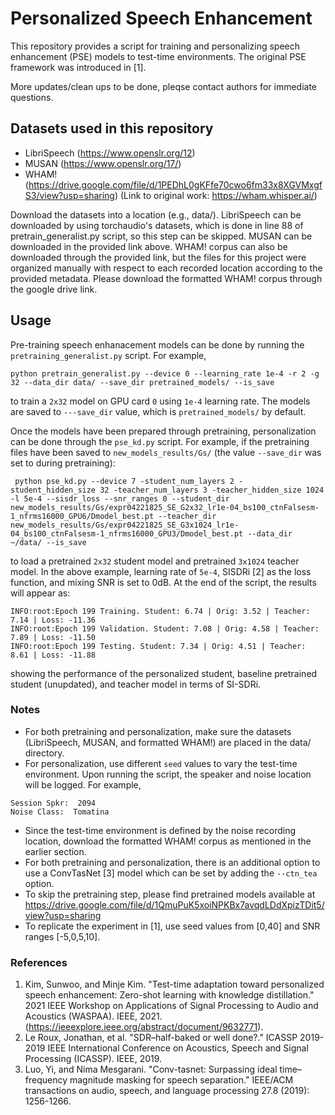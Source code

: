 # Personalized Speech Enhancement

This repository provides a script for training and personalizing speech enhancement (PSE) models to test-time environments.  The original PSE framework was introduced in [1]. 

More updates/clean ups to be done, pleqse contact authors for immediate questions. 

## Datasets used in this repository
* LibriSpeech (https://www.openslr.org/12)
* MUSAN (https://www.openslr.org/17/)
* WHAM! (https://drive.google.com/file/d/1PEDhL0gKFfe70cwo6fm33x8XGVMxgfS3/view?usp=sharing) (Link to original work: https://wham.whisper.ai/)

Download the datasets into a location (e.g., data/). LibriSpeech can be downloaded by using torchaudio's datasets, which is done in line 88 of pretrain_generalist.py script, so this step can be skipped. MUSAN can be downloaded in the provided link above. WHAM! corpus can also be downloaded through the provided link, but the files for this project were organized manually with respect to each recorded location according to the provided metadata. Please download the formatted WHAM! corpus through 
the google drive link. 

## Usage
Pre-training speech enhanacement models can be done by running the ```pretraining_generalist.py``` script. For example,

```
python pretrain_generalist.py --device 0 --learning_rate 1e-4 -r 2 -g 32 --data_dir data/ --save_dir pretrained_models/ --is_save
```
to train a ```2x32``` model on GPU card ```0``` using ```1e-4``` learning rate. The models are saved to ```---save_dir``` value, which is ```pretrained_models/``` by default. 

Once the models have been prepared through pretraining, personalization can be done through the ```pse_kd.py``` script. For example, if the pretraining files have been saved to ```new_models_results/Gs/``` (the value ```--save_dir``` was set to during pretraining):

```
 python pse_kd.py --device 7 -student_num_layers 2 -student_hidden_size 32 -teacher_num_layers 3 -teacher_hidden_size 1024 -l 5e-4 --sisdr_loss --snr_ranges 0 --student_dir new_models_results/Gs/expr04221825_SE_G2x32_lr1e-04_bs100_ctnFalsesm-1_nfrms16000_GPU6/Dmodel_best.pt --teacher_dir new_models_results/Gs/expr04221825_SE_G3x1024_lr1e-04_bs100_ctnFalsesm-1_nfrms16000_GPU3/Dmodel_best.pt --data_dir ~/data/ --is_save
```
to load a pretrained ```2x32``` student model and pretrained ```3x1024``` teacher model. In the above example, learning rate of ```5e-4```, SISDRi [2] as the loss function, and mixing SNR is set to 0dB. At the end of the script, the results will appear as: 
```
INFO:root:Epoch 199 Training. Student: 6.74 | Orig: 3.52 | Teacher: 7.14 | Loss: -11.36
INFO:root:Epoch 199 Validation. Student: 7.08 | Orig: 4.58 | Teacher: 7.89 | Loss: -11.50
INFO:root:Epoch 199 Testing. Student: 7.34 | Orig: 4.51 | Teacher: 8.61 | Loss: -11.88
```
showing the performance of the personalized student, baseline pretrained student (unupdated), and teacher model in terms of SI-SDRi. 

### Notes
- For both pretraining and personalization, make sure the datasets (LibriSpeech, MUSAN, and formatted WHAM!) are placed in the data/ directory. 
- For personalization, use different ```seed``` values to vary the test-time environment. Upon running the script, the speaker and noise location will be logged. For example, 
```
Session Spkr:  2094
Noise Class:  Tomatina
```
- Since the test-time environment is defined by the noise recording location, download the formatted WHAM! corpus as mentioned in the earlier section. 
- For both pretraining and personalization, there is an additional option to use a ConvTasNet [3] model which can be set by adding the ```--ctn_tea``` option. 
- To skip the pretraining step, please find pretrained models available at https://drive.google.com/file/d/1QmuPuK5xoiNPKBx7avqdLDdXpizTDit5/view?usp=sharing
- To replicate the experiment in [1], use seed values from [0,40] and SNR ranges [-5,0,5,10]. 


### References
1. Kim, Sunwoo, and Minje Kim. "Test-time adaptation toward personalized speech enhancement: Zero-shot learning with knowledge distillation." 2021 IEEE Workshop on Applications of Signal Processing to Audio and Acoustics (WASPAA). IEEE, 2021. (https://ieeexplore.ieee.org/abstract/document/9632771).
2. Le Roux, Jonathan, et al. "SDR–half-baked or well done?." ICASSP 2019-2019 IEEE International Conference on Acoustics, Speech and Signal Processing (ICASSP). IEEE, 2019.
3. Luo, Yi, and Nima Mesgarani. "Conv-tasnet: Surpassing ideal time–frequency magnitude masking for speech separation." IEEE/ACM transactions on audio, speech, and language processing 27.8 (2019): 1256-1266.
